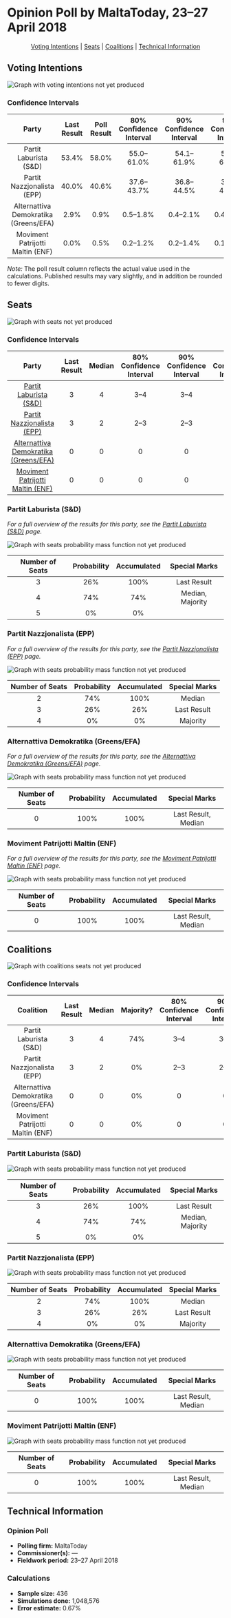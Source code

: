 # Opinion Poll by MaltaToday, 23–27 April 2018

<p align="center"><a href="#voting-intentions">Voting Intentions</a> | <a href="#seats">Seats</a> | <a href="#coalitions">Coalitions</a> | <a href="#technical-information">Technical Information</a></p>

## Voting Intentions

![Graph with voting intentions not yet produced](2018-04-27-MaltaToday.png "Voting Intentions")

### Confidence Intervals

| Party | Last Result | Poll Result | 80% Confidence Interval | 90% Confidence Interval | 95% Confidence Interval | 99% Confidence Interval |
|:-----:|:-----------:|:-----------:|:-----------------------:|:-----------------------:|:-----------------------:|:-----------------------:|
| Partit Laburista (S&D) | 53.4% | 58.0% | 55.0–61.0% |54.1–61.9% |53.3–62.6% |51.9–64.0% |
| Partit Nazzjonalista (EPP) | 40.0% | 40.6% | 37.6–43.7% |36.8–44.5% |36.1–45.3% |34.7–46.7% |
| Alternattiva Demokratika (Greens/EFA) | 2.9% | 0.9% | 0.5–1.8% |0.4–2.1% |0.4–2.3% |0.2–2.9% |
| Moviment Patrijotti Maltin (ENF) | 0.0% | 0.5% | 0.2–1.2% |0.2–1.4% |0.1–1.6% |0.1–2.1% |

*Note:* The poll result column reflects the actual value used in the calculations. Published results may vary slightly, and in addition be rounded to fewer digits.

## Seats

![Graph with seats not yet produced](2018-04-27-MaltaToday-seats.png "Seats")

### Confidence Intervals

| Party | Last Result | Median | 80% Confidence Interval | 90% Confidence Interval | 95% Confidence Interval | 99% Confidence Interval |
|:-----:|:-----------:|:------:|:-----------------------:|:-----------------------:|:-----------------------:|:-----------------------:|
| <a href="#partit-laburista-(s&d)">Partit Laburista (S&D)</a> | 3 | 4 | 3–4 |3–4 |3–4 |3–4 |
| <a href="#partit-nazzjonalista-(epp)">Partit Nazzjonalista (EPP)</a> | 3 | 2 | 2–3 |2–3 |2–3 |2–3 |
| <a href="#alternattiva-demokratika-(greens/efa)">Alternattiva Demokratika (Greens/EFA)</a> | 0 | 0 | 0 |0 |0 |0 |
| <a href="#moviment-patrijotti-maltin-(enf)">Moviment Patrijotti Maltin (ENF)</a> | 0 | 0 | 0 |0 |0 |0 |

### Partit Laburista (S&D)

*For a full overview of the results for this party, see the [Partit Laburista (S&D)](party-partitlaburistasd.html) page.*

![Graph with seats probability mass function not yet produced](2018-04-27-MaltaToday-seats-pmf-partitlaburistasd.png "Seats Probability Mass Function")

| Number of Seats | Probability | Accumulated | Special Marks |
|:---------------:|:-----------:|:-----------:|:-------------:|
| 3 | 26% | 100% | Last Result |
| 4 | 74% | 74% | Median, Majority |
| 5 | 0% | 0% |  |

### Partit Nazzjonalista (EPP)

*For a full overview of the results for this party, see the [Partit Nazzjonalista (EPP)](party-partitnazzjonalistaepp.html) page.*

![Graph with seats probability mass function not yet produced](2018-04-27-MaltaToday-seats-pmf-partitnazzjonalistaepp.png "Seats Probability Mass Function")

| Number of Seats | Probability | Accumulated | Special Marks |
|:---------------:|:-----------:|:-----------:|:-------------:|
| 2 | 74% | 100% | Median |
| 3 | 26% | 26% | Last Result |
| 4 | 0% | 0% | Majority |

### Alternattiva Demokratika (Greens/EFA)

*For a full overview of the results for this party, see the [Alternattiva Demokratika (Greens/EFA)](party-alternattivademokratikagreensefa.html) page.*

![Graph with seats probability mass function not yet produced](2018-04-27-MaltaToday-seats-pmf-alternattivademokratikagreensefa.png "Seats Probability Mass Function")

| Number of Seats | Probability | Accumulated | Special Marks |
|:---------------:|:-----------:|:-----------:|:-------------:|
| 0 | 100% | 100% | Last Result, Median |

### Moviment Patrijotti Maltin (ENF)

*For a full overview of the results for this party, see the [Moviment Patrijotti Maltin (ENF)](party-movimentpatrijottimaltinenf.html) page.*

![Graph with seats probability mass function not yet produced](2018-04-27-MaltaToday-seats-pmf-movimentpatrijottimaltinenf.png "Seats Probability Mass Function")

| Number of Seats | Probability | Accumulated | Special Marks |
|:---------------:|:-----------:|:-----------:|:-------------:|
| 0 | 100% | 100% | Last Result, Median |


## Coalitions

![Graph with coalitions seats not yet produced](2018-04-27-MaltaToday-coalitions-seats.png "Coalitions Seats")

### Confidence Intervals

| Coalition | Last Result | Median | Majority? | 80% Confidence Interval | 90% Confidence Interval | 95% Confidence Interval | 99% Confidence Interval |
|:---------:|:-----------:|:------:|:---------:|:-----------------------:|:-----------------------:|:-----------------------:|:-----------------------:|
| Partit Laburista (S&D) | 3 | 4 | 74% | 3–4 | 3–4 | 3–4 | 3–4 |
| Partit Nazzjonalista (EPP) | 3 | 2 | 0% | 2–3 | 2–3 | 2–3 | 2–3 |
| Alternattiva Demokratika (Greens/EFA) | 0 | 0 | 0% | 0 | 0 | 0 | 0 |
| Moviment Patrijotti Maltin (ENF) | 0 | 0 | 0% | 0 | 0 | 0 | 0 |

### Partit Laburista (S&D)

![Graph with seats probability mass function not yet produced](2018-04-27-MaltaToday-coalitions-seats-pmf-pl.png "Seats Probability Mass Function")

| Number of Seats | Probability | Accumulated | Special Marks |
|:---------------:|:-----------:|:-----------:|:-------------:|
| 3 | 26% | 100% | Last Result |
| 4 | 74% | 74% | Median, Majority |
| 5 | 0% | 0% |  |

### Partit Nazzjonalista (EPP)

![Graph with seats probability mass function not yet produced](2018-04-27-MaltaToday-coalitions-seats-pmf-pn.png "Seats Probability Mass Function")

| Number of Seats | Probability | Accumulated | Special Marks |
|:---------------:|:-----------:|:-----------:|:-------------:|
| 2 | 74% | 100% | Median |
| 3 | 26% | 26% | Last Result |
| 4 | 0% | 0% | Majority |

### Alternattiva Demokratika (Greens/EFA)

![Graph with seats probability mass function not yet produced](2018-04-27-MaltaToday-coalitions-seats-pmf-ad.png "Seats Probability Mass Function")

| Number of Seats | Probability | Accumulated | Special Marks |
|:---------------:|:-----------:|:-----------:|:-------------:|
| 0 | 100% | 100% | Last Result, Median |

### Moviment Patrijotti Maltin (ENF)

![Graph with seats probability mass function not yet produced](2018-04-27-MaltaToday-coalitions-seats-pmf-mpm.png "Seats Probability Mass Function")

| Number of Seats | Probability | Accumulated | Special Marks |
|:---------------:|:-----------:|:-----------:|:-------------:|
| 0 | 100% | 100% | Last Result, Median |


## Technical Information

### Opinion Poll

+ **Polling firm:** MaltaToday
+ **Commissioner(s):** —
+ **Fieldwork period:** 23–27 April 2018

### Calculations

+ **Sample size:** 436
+ **Simulations done:** 1,048,576
+ **Error estimate:** 0.67%

